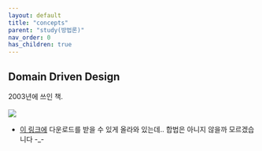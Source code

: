 ```yaml
---
layout: default
title: "concepts"
parent: "study(방법론)"
nav_order: 0
has_children: true
---
```


## Domain Driven Design

2003년에 쓰인 책.
<br><br>
![](https://images-eu.ssl-images-amazon.com/images/I/51OWGtzQLLL.jpg)

* [이 링크에](https://github.com/p0w34007/ebooks/blob/master/Eric%20Evans%202003%20-%20Domain-Driven%20Design%20-%20Tackling%20Complexity%20in%20the%20Heart%20of%20Software.pdf) 다운로드를 받을 수 있게 올라와 있는데.. 합법은 아니지 않을까 모르겠습니다 -_-
